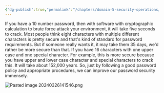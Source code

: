 ```yaml
---
{"dg-publish":true,"permalink":"/chapters/domain-5-security-operations/domain-5-security-operations/5-9-password-advice-and-examples/","noteIcon":""}
---
```



If you have a 10 number password, then with software with cryptographic calculation to brute force attack your environment, it will take five seconds to crack. Most people think eight characters with multiple different characters is pretty secure and that's kind of standard for password requirements. But if someone really wants it, it may take them 35 days, we'd rather be more secure than that. If you have 16 characters with one upper case and one special character. For example, this is more secure because you have upper and lower case character and special characters to crack this. It will take about 152,000 years. So, just by following a good password policy and appropriate procedures, we can improve our password security immensely. 

![Pasted image 20240326141546.png](/img/user/Pasted%20image%2020240326141546.png)